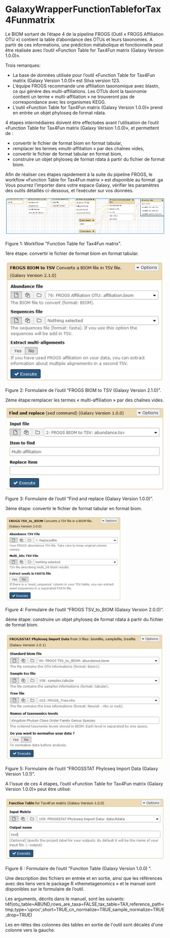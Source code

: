 # GalaxyWrapperFunctionTableforTax4Funmatrix

Le BIOM sortant de l’étape 4 de la pipeline FROGS (Outil « FROGS Affiliation OTU ») contient la table d’abondance des OTUs et leurs taxonomies. A partir de ces informations, une prédiction métabolique et fonctionnelle peut être réalisée avec l’outil «Function Table for Tax4Fun matrix (Galaxy Version 1.0.0)».

Trois remarques:

- La base de données utilisée pour l’outil «Function Table for Tax4Fun matrix (Galaxy Version 1.0.0)» est Silva version 123. 
- L’équipe FROGS recommande une affiliation taxonomique avec blastn, ce qui génère des multi-affiliations. Les OTUs dont la taxonomie contient un terme « multi-affiliation » ne trouveront pas de correspondance avec les organismes KEGG. 
- L’outil «Function Table for Tax4Fun matrix (Galaxy Version 1.0.0)» prend en entrée un objet phyloseq de format rdata.

4 étapes intermédiaires doivent être effectuées avant l’utilisation de l’outil «Function Table for Tax4Fun matrix (Galaxy Version 1.0.0)», et permettent de :
- convertir le fichier de format biom en format tabular,
- remplacer les termes «multi-affiliation » par des chaînes vides,
- convertir le fichier de format tabular en format biom,
- construire un objet phyloseq de format rdata à partir du fichier de format 
biom.

Afin de réaliser ces étapes rapidement à la suite du pipeline FROGS, le workflow «Function Table for Tax4Fun matrix » est disponible au format .ga 
Vous pourrez l’importer dans votre espace Galaxy, vérifier les paramètres des outils détaillés ci-dessous, et l’exécuter sur vos données. 

![alt text](https://github.com/Bios4Biol/GalaxyWrapperFunctionTableforTax4Funmatrix/blob/master/1-wf_function_table.png)

Figure 1: Workflow "Function Table for Tax4Fun matrix".

1ère étape: convertir le fichier de format biom en format tabular.

![alt text](https://github.com/Bios4Biol/GalaxyWrapperFunctionTableforTax4Funmatrix/blob/master/2-biom-to-tsv.png)

Figure 2: Formulaire de l’outil “FROGS BIOM to TSV (Galaxy Version 2.1.0)”.

2ème étape:remplacer les termes « multi-affiliation » par des chaînes vides.

![alt text](https://github.com/Bios4Biol/GalaxyWrapperFunctionTableforTax4Funmatrix/blob/master/3-find-replace.png)

Figure 3: Formulaire de l’outil “Find and replace (Galaxy Version 1.0.0)”.

3ème étape: convertir le fichier de format tabular en format biom.

![alt text](https://github.com/Bios4Biol/GalaxyWrapperFunctionTableforTax4Funmatrix/blob/master/4-tsv_biom.png)

Figure 4: Formulaire de l’outil “FROGS TSV_to_BIOM (Galaxy Version 2.0.0)”.

4ème étape: construire un objet phyloseq de format rdata à partir du fichier de format biom.

![alt text](https://github.com/Bios4Biol/GalaxyWrapperFunctionTableforTax4Funmatrix/blob/master/5-phyloseq.png)

Figure 5: Formulaire de l’outil “FROGSSTAT Phyloseq Import Data (Galaxy Version 1.0.1)”.

A l’issue de ces 4 étapes, l’outil «Function Table for Tax4Fun matrix (Galaxy Version 1.0.0)» peut être utilisé:

![alt text](https://github.com/Bios4Biol/GalaxyWrapperFunctionTableforTax4Funmatrix/blob/master/6-function_table.png)

Figure 6 : Formulaire de l’outil “Function Table (Galaxy Version 1.0.0) ”.

Une description des fichiers en entrée et en sortie, ainsi que les références avec des liens vers le package R «themetagenomics
» et le manuel sont disponibles sur le formulaire de l’outil.

Les arguments, décrits dans le manuel, sont les suivants:
t4f(otu_table=ABUND,rows_are_taxa=FALSE,tax_table=TAX,reference_path=tmp,type='uproc',short=TRUE,cn_normalize=TRUE,sample_normalize=TRUE,drop=TRUE)

Les en-têtes des colonnes des tables en sortie de l'outil sont décalés d'une colonne vers la gauche.


